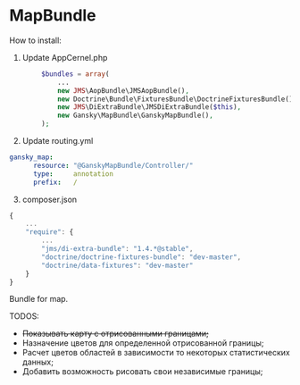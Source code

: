 MapBundle
=========

How to install:
1. Update AppCernel.php

``` php
        $bundles = array(
            ...
            new JMS\AopBundle\JMSAopBundle(),
            new Doctrine\Bundle\FixturesBundle\DoctrineFixturesBundle(),
            new JMS\DiExtraBundle\JMSDiExtraBundle($this),
            new Gansky\MapBundle\GanskyMapBundle(),
        );
```

2. Update routing.yml

``` yaml
gansky_map:
  	  resource: "@GanskyMapBundle/Controller/"
  	  type:     annotation
  	  prefix:   /
```

3. composer.json

```js
{
    ...
    "require": { 
        ...
        "jms/di-extra-bundle": "1.4.*@stable",
        "doctrine/doctrine-fixtures-bundle": "dev-master",
        "doctrine/data-fixtures": "dev-master"
    }
}
```
Bundle for map.

TODOS:
* ~~Показывать карту с отрисованными границами;~~
* Назначение цветов для определенной отрисованной границы;
* Расчет цветов областей в зависимости то некоторых статистических данных;
* Добавить возможность рисовать свои независимые границы;


